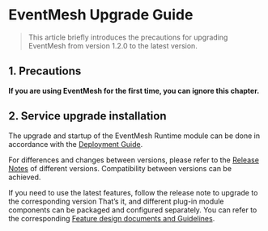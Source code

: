 # EventMesh Upgrade Guide

> This article briefly introduces the precautions for upgrading EventMesh from version 1.2.0 to the latest version.

## 1. Precautions

**If you are using EventMesh for the first time, you can ignore this chapter.**

## 2. Service upgrade installation

The upgrade and startup of the EventMesh Runtime module can be done in accordance with the [Deployment Guide](https://eventmesh.apache.org/docs/instruction/runtime).

For differences and changes between versions, please refer to the [Release Notes](https://eventmesh.apache.org/events/release-notes) of different versions. Compatibility between versions can be achieved.

If you need to use the latest features, follow the release note to upgrade to the corresponding version That’s it, and different plug-in module components can be packaged and configured separately. You can refer to the corresponding [Feature design documents and Guidelines](https://eventmesh.apache.org/docs/design-document/).
